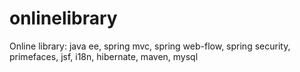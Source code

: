 # onlinelibrary
Online library: java ee, spring mvc, spring web-flow, spring security, primefaces, jsf,  i18n, hibernate, maven, mysql
